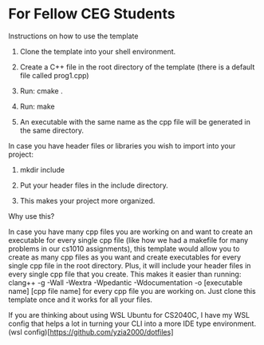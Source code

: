 For Fellow CEG Students
========================================

Instructions on how to use the template


1. Clone the template into your shell environment.

2. Create a C++ file in the root directory of the template (there is a default file called prog1.cpp)

3. Run: cmake .

4. Run: make

5. An executable with the same name as the cpp file will be generated in the same directory.

In case you have header files or libraries you wish to import into your project:

1. mkdir include

2. Put your header files in the include directory.

3. This makes your project more organized.


Why use this?

In case you have many cpp files you are working on and want to create an executable for every single cpp file (like how we had a makefile for many problems in our cs1010 assignments), this template would allow you to create as many cpp files as you want and create executables for every single cpp file in the root directory. Plus, it will include your header files in every single cpp file that you create. This makes it easier than running: clang++ -g -Wall -Wextra -Wpedantic -Wdocumentation -o [executable name] [cpp file name]
for every cpp file you are working on. Just clone this template once and it  works for all your files.



If you are thinking about using WSL Ubuntu for CS2040C, I have my WSL config that helps a lot in turning your CLI into a more IDE type 
environment. (wsl config)[https://github.com/yzia2000/dotfiles]
